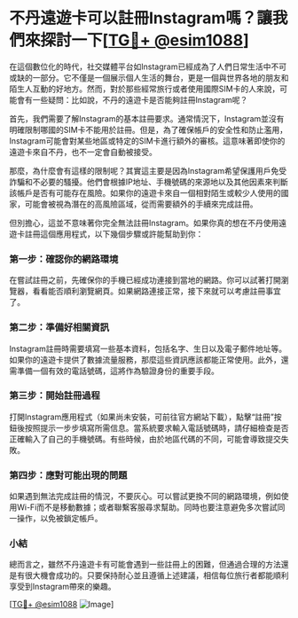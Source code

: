 # 不丹遠遊卡可以註冊Instagram嗎？讓我們來探討一下[[TG💪+ @esim1088](https://t.me/s/esim1088)]

在這個數位化的時代，社交媒體平台如Instagram已經成為了人們日常生活中不可或缺的一部分。它不僅是一個展示個人生活的舞台，更是一個與世界各地的朋友和陌生人互動的好地方。然而，對於那些經常旅行或者使用國際SIM卡的人來說，可能會有一些疑問：比如說，不丹的遠遊卡是否能夠註冊Instagram呢？

首先，我們需要了解Instagram的基本註冊要求。通常情況下，Instagram並沒有明確限制哪國的SIM卡不能用於註冊。但是，為了確保帳戶的安全性和防止濫用，Instagram可能會對某些地區或特定的SIM卡進行額外的審核。這意味著即使你的遠遊卡來自不丹，也不一定會自動被接受。

那麼，為什麼會有這樣的限制呢？其實這主要是因為Instagram希望保護用戶免受詐騙和不必要的騷擾。他們會根據IP地址、手機號碼的來源地以及其他因素來判斷該帳戶是否有可能存在風險。如果你的遠遊卡來自一個相對陌生或較少人使用的國家，可能會被視為潛在的高風險區域，從而需要額外的手續來完成註冊。

但別擔心，這並不意味著你完全無法註冊Instagram。如果你真的想在不丹使用遠遊卡註冊這個應用程式，以下幾個步驟或許能幫助到你：

### 第一步：確認你的網路環境

在嘗試註冊之前，先確保你的手機已經成功連接到當地的網路。你可以試著打開瀏覽器，看看能否順利瀏覽網頁。如果網路連接正常，接下來就可以考慮註冊事宜了。

### 第二步：準備好相關資訊

Instagram註冊時需要填寫一些基本資料，包括名字、生日以及電子郵件地址等。如果你的遠遊卡提供了數據流量服務，那麼這些資訊應該都能正常使用。此外，還需準備一個有效的電話號碼，這將作為驗證身份的重要手段。

### 第三步：開始註冊過程

打開Instagram應用程式（如果尚未安裝，可前往官方網站下載），點擊“註冊”按鈕後按照提示一步步填寫所需信息。當系統要求輸入電話號碼時，請仔細檢查是否正確輸入了自己的手機號碼。有些時候，由於地區代碼的不同，可能會導致提交失敗。

### 第四步：應對可能出現的問題

如果遇到無法完成註冊的情況，不要灰心。可以嘗試更換不同的網路環境，例如使用Wi-Fi而不是移動數據；或者聯繫客服尋求幫助。同時也要注意避免多次嘗試同一操作，以免被鎖定帳戶。

### 小結

總而言之，雖然不丹遠遊卡有可能會遇到一些註冊上的困難，但通過合理的方法還是有很大機會成功的。只要保持耐心並且遵循上述建議，相信每位旅行者都能順利享受到Instagram帶來的樂趣。

[[TG💪+ @esim1088](https://t.me/s/esim1088) ![Image](https://i.postimg.cc/4NQfJmqS/Snipaste-2025-05-13-00-14-12.png)]